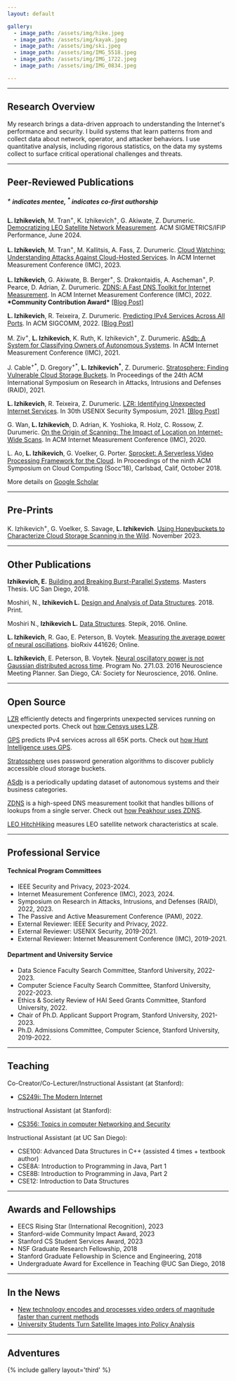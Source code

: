 ```yaml
---
layout: default

gallery:
  - image_path: /assets/img/hike.jpeg
  - image_path: /assets/img/kayak.jpeg
  - image_path: /assets/img/ski.jpeg
  - image_path: /assets/img/IMG_5518.jpeg
  - image_path: /assets/img/IMG_1722.jpeg
  - image_path: /assets/img/IMG_0834.jpeg

---
```


* * *
## Research Overview

My research brings a data-driven approach to understanding the Internet's performance and security. 
I build systems that learn patterns from and collect data about network, operator, and attacker behaviors. 
I use quantitative analysis, including rigorous statistics, on the data my systems collect to surface critical operational challenges and threats.

* * *
## Peer-Reviewed Publications 
##### <sup>+</sup> indicates mentee, <sup>*</sup> indicates co-first authorship

**L. Izhikevich**, M. Tran<sup>+</sup>, K. Izhikevich<sup>+</sup>,  G. Akiwate, Z. Durumeric. [Democratizing LEO Satellite Network Measurement](/assets/papers/LEO-HitchHiking.pdf). ACM SIGMETRICS/IFIP Performance, June 2024.

**L. Izhikevich**, M. Tran<sup>+</sup>, M. Kallitsis, A. Fass, Z. Durumeric. [Cloud Watching: Understanding Attacks Against Cloud-Hosted Services](/assets/papers/Cloud_Watching.pdf). In ACM Internet Measurement Conference (IMC), 2023. 

**L. Izhikevich**, G. Akiwate, B. Berger<sup>+</sup>, S. Drakontaidis, A. Ascheman<sup>+</sup>, P. Pearce, D. Adrian, Z. Durumeric. [ZDNS: A Fast DNS Toolkit for Internet Measurement](/assets/papers/ZDNS.pdf). In ACM Internet Measurement Conference (IMC), 2022. 
**\*Community Contribution Award\*** [[Blog Post]](https://blog.apnic.net/2023/03/22/zdns-a-fast-dns-toolkit-for-internet-measurement/) 

**L. Izhikevich**, R. Teixeira, Z. Durumeric. [Predicting IPv4 Services Across All Ports](/assets/papers/gps.pdf). In ACM SIGCOMM, 2022. [[Blog Post]](https://blog.apnic.net/2022/10/11/predicting-ipv4-services-across-all-ports/)

M. Ziv<sup>+</sup>, **L. Izhikevich**, K. Ruth, K. Izhikevich<sup>+</sup>, Z. Durumeric. [ASdb: A System for Classifying Owners of Autonomous Systems](/assets/papers/ASDB.pdf). In ACM Internet Measurement Conference (IMC), 2021. 

J. Cable<sup>+\*</sup>, D. Gregory<sup>+\*</sup>, **L. Izhikevich<sup>\*</sup>**, Z. Durumeric. [Stratosphere: Finding Vulnerable Cloud Storage Buckets](/assets/papers/stratosphere.pdf). In Proceedings of the 24th ACM International Symposium on Research in Attacks, Intrusions and Defenses (RAID), 2021. 

**L. Izhikevich**, R. Teixeira, Z. Durumeric. [LZR: Identifying Unexpected Internet Services](/assets/papers/lzr.pdf). In 30th USENIX Security Symposium, 2021. [[Blog Post]](https://blog.apnic.net/2021/12/21/identifying-unexpected-internet-services/)

G. Wan, **L. Izhikevich**, D. Adrian, K. Yoshioka, R. Holz, C. Rossow, Z. Durumeric. [On the Origin of Scanning: The Impact of Location on Internet-Wide Scans](/assets/papers/IMC20-OnTheOriginOfScanning.pdf). In ACM Internet Measurement Conference (IMC), 2020. 

L. Ao, **L. Izhikevich**, G. Voelker, G. Porter. [Sprocket: A Serverless Video Processing Framework for the Cloud](/assets/papers/SOCC18-sprocket.pdf). In Proceedings of the ninth ACM Symposium on Cloud Computing (Socc’18), Carlsbad, Calif, October 2018.

More details on [Google Scholar](https://scholar.google.com/citations?user=jO0eK0AAAAAJ&hl=en)

***
## Pre-Prints

K. Izhikevich<sup>+</sup>, G. Voelker, S. Savage, **L. Izhikevich**. [Using Honeybuckets to Characterize Cloud Storage Scanning in the Wild](/assets/papers/honeybuckets.pdf). November 2023.
* * *
## Other Publications

**Izhikevich, E.** [Building and Breaking Burst-Parallel Systems](https://escholarship.org/content/qt3cn612zr/qt3cn612zr.pdf). Masters Thesis. UC San Diego, 2018. 

Moshiri, N., **Izhikevich L.** [Design and Analysis of Data Structures](https://www.amazon.com/Design-Analysis-Structures-Niema-Moshiri/dp/1981017232). 2018. Print.

Moshiri N., **Izhikevich L.**  [Data Structures](https://stepik.org/course/579/promo). Stepik, 2016. Online.

**L. Izhikevich**, R. Gao, E. Peterson, B. Voytek. [Measuring the average power of neural oscillations](https://www.biorxiv.org/content/biorxiv/early/2018/10/22/441626.full.pdf). bioRxiv 441626; Online.

**L. Izhikevich**, E. Peterson, B. Voytek. [Neural oscillatory power is not Gaussian distributed across time](/assets/papers/SfN16_IzhikevichPosterAbstract.pdf). Program No. 271.03. 2016 Neuroscience Meeting Planner. San Diego, CA: Society for Neuroscience, 2016. Online. 

* * *
## Open Source
[LZR](https://github.com/stanford-esrg/lzr) efficiently detects and fingerprints unexpected services running on unexpected ports. Check out [how Censys uses LZR](https://censys.com/new-universal-dataset-improves-visibility/).

[GPS](https://github.com/stanford-esrg/gps) predicts IPv4 services across all 65K ports. Check out [how Hunt Intelligence uses GPS](https://hunt.io/blog/how-hunt-identifies-services). 

[Stratosphere](https://github.com/stanford-esrg/stratosphere) uses password generation algorithms to discover publicly accessible cloud storage buckets.

[ASdb](https://asdb.stanford.edu/) is a periodically updating dataset of autonomous systems and their business categories.

[ZDNS](https://github.com/zmap/zdns) is a high-speed DNS measurement toolkit that handles billions of lookups from a single server. Check out [how Peakhour uses ZDNS](https://www.peakhour.io/blog/zdns/).

[LEO HitchHiking](https://github.com/stanford-esrg/LEO_HitchHiking) measures LEO satellite network characteristics at scale.

* * *
## Professional Service

#### Technical Program Committees
* IEEE Security and Privacy, 2023-2024.
* Internet Measurement Conference (IMC), 2023, 2024.
* Symposium on Research in Attacks, Intrusions, and Defenses (RAID), 2022, 2023.
* The Passive and Active Measurement Conference (PAM), 2022.
* External Reviewer: IEEE Security and Privacy, 2022.
* External Reviewer: USENIX Security, 2019-2021.
* External Reviewer: Internet Measurement Conference (IMC), 2019-2021.

#### Department and University Service
* Data Science Faculty Search Committee, Stanford University, 2022-2023.
* Computer Science Faculty Search Committee, Stanford University, 2022-2023.
* Ethics & Society Review of HAI Seed Grants Committee, Stanford University, 2022.
* Chair of Ph.D. Applicant Support Program, Stanford University, 2021-2023.
* Ph.D. Admissions Committee, Computer Science, Stanford University, 2019-2022.


* * *
## Teaching

Co-Creator/Co-Lecturer/Instructional Assistant (at Stanford):
* [CS249i: The Modern Internet](https://cs249i.stanford.edu)

Instructional Assistant (at Stanford):
* [CS356: Topics in computer Networking and Security](https://cs356.stanford.edu)

Instructional Assistant (at UC San Diego):

* CSE100: Advanced Data Structures in C++ (assisted 4 times + textbook author)
* CSE8A: Introduction to Programming in Java, Part 1
* CSE8B: Introduction to Programming in Java, Part 2
* CSE12: Introduction to Data Structures


* * *
## Awards and Fellowships
* EECS Rising Star (International Recognition), 2023
* Stanford-wide Community Impact Award, 2023
* Stanford CS Student Services Award, 2023
* NSF Graduate Research Fellowship, 2018
* Stanford Graduate Fellowship in Science and Engineering, 2018
* Undergraduate Award for Excellence in Teaching @UC San Diego, 2018

* * *
## In the News

* [New technology encodes and processes video orders of magnitude faster than current methods](https://www.eurekalert.org/pub_releases/2018-10/uoc--nte102218.php)
* [University Students Turn Satellite Images into Policy Analysis](http://jacobsschool.ucsd.edu/news/news_releases/release.sfe?id=1762)


* * *
## Adventures

{% include gallery layout='third' %}
